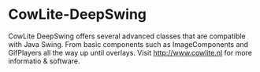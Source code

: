 # CowLite-DeepSwing
CowLite DeepSwing offers several advanced classes that are compatible with Java Swing. From basic components such as ImageComponents and GifPlayers all the way up until overlays. Visit http://www.cowlite.nl for more informatio & software.

